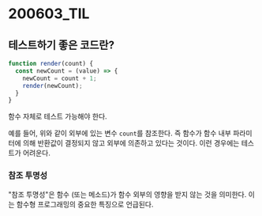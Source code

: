 200603_TIL
===

테스트하기 좋은 코드란?
---

```javascript
function render(count) {
  const newCount = (value) => {
    newCount = count + 1; 
    render(newCount);  
  }
}
```

함수 자체로 테스트 가능해야 한다. 

예를 들어, 위와 같이 외부에 있는 변수 ```count```를 참조한다. 즉 함수가 함수 내부 파라미터에 의해 반환값이 결정되지 않고 외부에 의존하고 있다는 것이다. 이런 경우에는 테스트가 어려운다.

### 참조 투명성
"참조 투명성"은 함수 (또는 메소드)가 함수 외부의 영향을 받지 않는 것을 의미한다. 이는 함수형 프로그래밍의 중요한 특징으로 언급된다.

